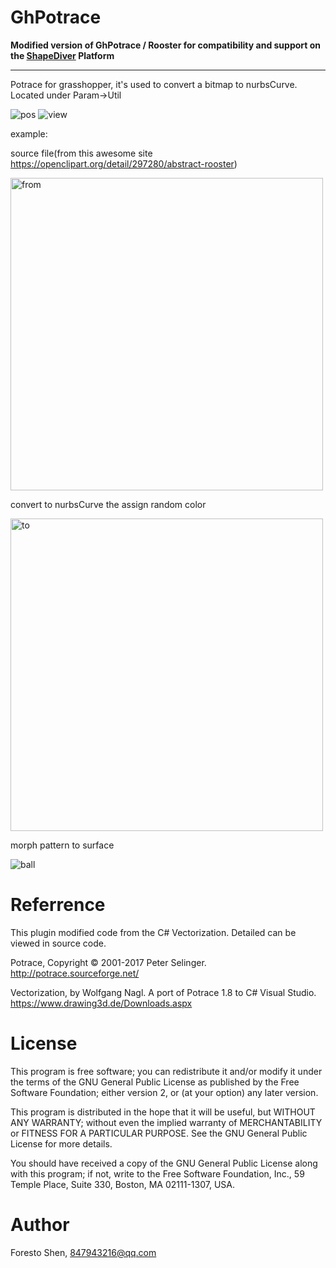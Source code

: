 # GhPotrace

**Modified version of GhPotrace / Rooster for compatibility and support on the [ShapeDiver](https://shapediver.com/) Platform**

***

Potrace for grasshopper, it's used to convert a bitmap to nurbsCurve. Located under Param->Util

![pos](https://github.com/zasti/GhPotrace/blob/master/pos.png)
![view](https://github.com/zasti/GhPotrace/blob/master/file.png)

example:


source file(from this awesome site https://openclipart.org/detail/297280/abstract-rooster)

<img src="https://github.com/zasti/GhPotrace/blob/master/example/Abstract-Rooster-Silhouette.png" width = "500" height = "500" alt="from" align=center />

convert to nurbsCurve the assign random color

<img src="https://github.com/zasti/GhPotrace/blob/master/Potrace_232644.png" width = "500" height = "500" alt="to" align=center />

morph pattern to surface

![ball](https://github.com/zasti/GhPotrace/blob/master/surface%20morph.png)

# Referrence
This plugin modified code from the C# Vectorization. Detailed can be viewed in source code.

Potrace, Copyright © 2001-2017 Peter Selinger. http://potrace.sourceforge.net/

Vectorization, by Wolfgang Nagl. A port of Potrace 1.8 to C# Visual Studio. https://www.drawing3d.de/Downloads.aspx

# License
This program is free software; you can redistribute it and/or modify it under the terms of the GNU General Public License as published by the Free Software Foundation; either version 2, or (at your option) any later version.

This program is distributed in the hope that it will be useful, but WITHOUT ANY WARRANTY; without even the implied warranty of MERCHANTABILITY or FITNESS FOR A PARTICULAR PURPOSE. See the GNU General Public License for more details.

You should have received a copy of the GNU General Public License along with this program; if not, write to the Free Software Foundation, Inc., 59 Temple Place, Suite 330, Boston, MA 02111-1307, USA.

# Author
Foresto Shen, 847943216@qq.com
